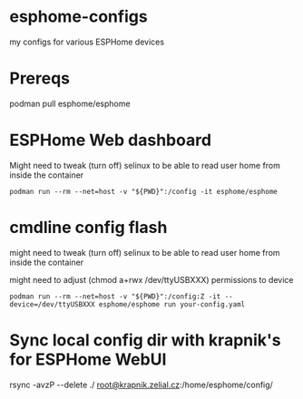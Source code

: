 # esphome-configs
my configs for various ESPHome devices

# Prereqs
podman pull esphome/esphome


# ESPHome Web dashboard
Might need to tweak (turn off) selinux to be able to read user home from inside the container 

```podman run --rm --net=host -v "${PWD}":/config -it esphome/esphome```


# cmdline config flash
might need to tweak (turn off) selinux to be able to read user home from inside the container

might need to adjust (chmod a+rwx /dev/ttyUSBXXX) permissions to device

```podman run --rm --net=host -v "${PWD}":/config:Z -it --device=/dev/ttyUSBXXX esphome/esphome run your-config.yaml```

# Sync local config dir with krapnik's for ESPHome WebUI
rsync -avzP --delete  ./ root@krapnik.zelial.cz:/home/esphome/config/
